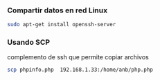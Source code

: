 ### Compartir datos en red Linux
``` bash
sudo apt-get install openssh-server
```
### Usando SCP
complemento de ssh que permite copiar archivos
``` bash
scp phpinfo.php  192.168.1.33:/home/anb/php.php
```
